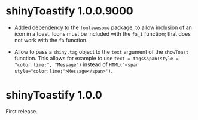 # shinyToastify 1.0.0.9000

* Added dependency to the `fontawesome` package, to allow inclusion of an icon 
in a toast. Icons must be included with the `fa_i` function; that does not 
work with the `fa` function.

* Allow to pass a `shiny.tag` object to the `text` argument of the `showToast` 
function. This allows for example to use 
`text = tags$span(style = "color:lime;", "Message")` instead of 
`HTML('<span style="color:lime;">Message</span>')`.


# shinyToastify 1.0.0

First release.
